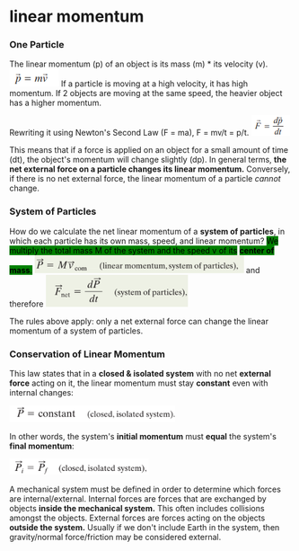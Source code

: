 # linear momentum

### One Particle

The linear momentum (p) of an object is its mass (m) \* its velocity (v). ![](<../.gitbook/assets/image (33) (1).png>) If a particle is moving at a high velocity, it has high momentum. If 2 objects are moving at the same speed, the heavier object has a higher momentum.

Rewriting it using Newton's Second Law (F = ma), F = mv/t = p/t. ![](<../.gitbook/assets/image (20).png>)

This means that if a force is applied on an object for a small amount of time (dt), the object's momentum will change slightly (dp). In general terms, **the net external force on a particle changes its linear momentum.** Conversely, if there is no net external force, the linear momentum of a particle _cannot_ change.&#x20;

### System of Particles

How do we calculate the net linear momentum of a **system of particles**, in which each particle has its own mass, speed, and linear momentum? <mark style="background-color:green;">We multiply the total mass M of the system and the speed v of its</mark> <mark style="background-color:green;"></mark><mark style="background-color:green;">**center of mass**</mark><mark style="background-color:green;">.</mark>  ![](<../.gitbook/assets/image (10).png>) and therefore ![](<../.gitbook/assets/image (25).png>)

The rules above apply: only a net external force can change the linear momentum of a system of particles.

### Conservation of Linear Momentum

This law states that in a **closed & isolated system** with no net **external force** acting on it, the linear momentum must stay **constant** even with internal changes:&#x20;

![](<../.gitbook/assets/image (7).png>)

In other words, the system's **initial momentum** must **equal** the system's **final momentum**:

![](<../.gitbook/assets/image (26) (1).png>)

A mechanical system must be defined in order to determine which forces are internal/external. Internal forces are forces that are exchanged by objects **inside the mechanical system.** This often includes collisions amongst the objects. External forces are forces acting on the objects **outside the system.** Usually if we don't include Earth in the system, then gravity/normal force/friction may be considered external.
